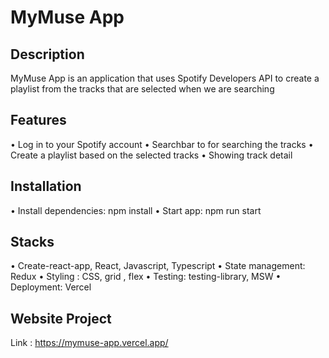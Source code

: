 # MyMuse App 

## Description

MyMuse App is an application that uses Spotify Developers API to create a playlist from the tracks that are selected when we are searching

## Features 
•	Log in to your Spotify account
•	Searchbar to for searching the tracks
•	Create a playlist based on the selected tracks
•	Showing track detail 

## Installation
•	Install dependencies: npm install
•	Start app: npm run start

## Stacks
•	Create-react-app, React, Javascript, Typescript
•	State management: Redux
•	Styling : CSS, grid , flex
•	Testing: testing-library, MSW
•	Deployment: Vercel

## Website Project
Link : https://mymuse-app.vercel.app/






